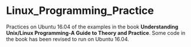 # Linux_Programming_Practice
Practices on Ubuntu 16.04 of the examples in the book **Understanding Unix/Linux Programming-A Guide to Theory and Practice**.
Some code in the book has been revised to run on Ubuntu 16.04.
